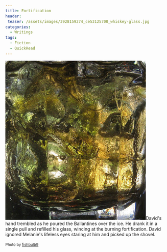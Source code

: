 ```yaml
---
title: Fortification
header:
 teaser: /assets/images/3928159274_ce53125700_whiskey-glass.jpg
categories:
  - Writings
tags:
  - Fiction
  - QuickRead
---
```

<img src="/assets/images/3928159274_ce53125700_whiskey-glass.jpg">David's hand trembled as he poured the Ballantines over the ice. He drank it in a single pull and refilled his glass, wincing at the burning fortification. David ignored Melanie's lifeless eyes staring at him and picked up the shovel.

<small>Photo by <a href="http://www.flickr.com/photos/32325450@N07/3928159274">fishbulb9</a></small>